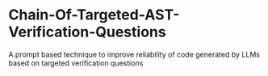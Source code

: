 # Chain-Of-Targeted-AST-Verification-Questions
A prompt based technique to improve reliability of code generated by LLMs based on targeted verification questions
